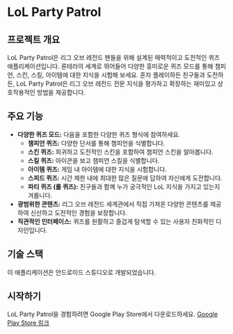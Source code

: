 # LoL Party Patrol

## 프로젝트 개요

LoL Party Patrol은 리그 오브 레전드 팬들을 위해 설계된 매력적이고 도전적인 퀴즈 애플리케이션입니다. 룬테라의 세계로 뛰어들어 다양한 흥미로운 퀴즈 모드를 통해 챔피언, 스킨, 스킬, 아이템에 대한 지식을 시험해 보세요. 혼자 플레이하든 친구들과 도전하든, LoL Party Patrol은 리그 오브 레전드 전문 지식을 평가하고 확장하는 재미있고 상호작용적인 방법을 제공합니다.

## 주요 기능

*   **다양한 퀴즈 모드:** 다음을 포함한 다양한 퀴즈 형식에 참여하세요.
    *   **챔피언 퀴즈:** 다양한 단서를 통해 챔피언을 식별합니다.
    *   **스킨 퀴즈:** 희귀하고 도전적인 스킨을 포함하여 챔피언 스킨을 알아봅니다.
    *   **스킬 퀴즈:** 아이콘을 보고 챔피언 스킬을 식별합니다.
    *   **아이템 퀴즈:** 게임 내 아이템에 대한 지식을 시험합니다.
    *   **스피드 퀴즈:** 시간 제한 내에 최대한 많은 질문에 답하여 자신에게 도전합니다.
    *   **파티 퀴즈 (롤 퀴즈):** 친구들과 함께 누가 궁극적인 LoL 지식을 가지고 있는지 겨룹니다.
*   **광범위한 콘텐츠:** 리그 오브 레전드 세계관에서 직접 가져온 다양한 콘텐츠를 제공하여 신선하고 도전적인 경험을 보장합니다.
*   **직관적인 인터페이스:** 퀴즈를 원활하고 즐겁게 탐색할 수 있는 사용자 친화적인 디자인입니다.

## 기술 스택

이 애플리케이션은 안드로이드 스튜디오로 개발되었습니다.

## 시작하기

LoL Party Patrol을 경험하려면 Google Play Store에서 다운로드하세요.
[Google Play Store 링크](https://play.google.com/store/apps/details?id=com.lol_hey_guess.lolpartypatrol)